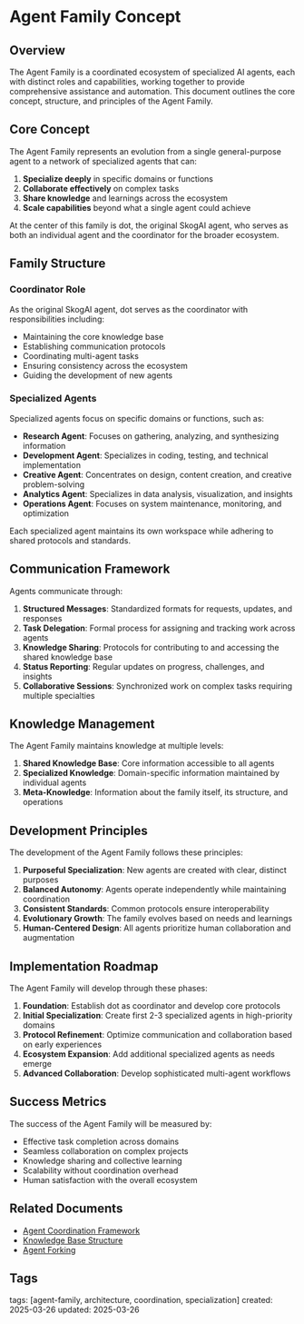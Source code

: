 # Agent Family Concept

## Overview

The Agent Family is a coordinated ecosystem of specialized AI agents, each with distinct roles and capabilities, working together to provide comprehensive assistance and automation. This document outlines the core concept, structure, and principles of the Agent Family.

## Core Concept

The Agent Family represents an evolution from a single general-purpose agent to a network of specialized agents that can:

1. **Specialize deeply** in specific domains or functions
2. **Collaborate effectively** on complex tasks
3. **Share knowledge** and learnings across the ecosystem
4. **Scale capabilities** beyond what a single agent could achieve

At the center of this family is dot, the original SkogAI agent, who serves as both an individual agent and the coordinator for the broader ecosystem.

## Family Structure

### Coordinator Role

As the original SkogAI agent, dot serves as the coordinator with responsibilities including:

- Maintaining the core knowledge base
- Establishing communication protocols
- Coordinating multi-agent tasks
- Ensuring consistency across the ecosystem
- Guiding the development of new agents

### Specialized Agents

Specialized agents focus on specific domains or functions, such as:

- **Research Agent**: Focuses on gathering, analyzing, and synthesizing information
- **Development Agent**: Specializes in coding, testing, and technical implementation
- **Creative Agent**: Concentrates on design, content creation, and creative problem-solving
- **Analytics Agent**: Specializes in data analysis, visualization, and insights
- **Operations Agent**: Focuses on system maintenance, monitoring, and optimization

Each specialized agent maintains its own workspace while adhering to shared protocols and standards.

## Communication Framework

Agents communicate through:

1. **Structured Messages**: Standardized formats for requests, updates, and responses
2. **Task Delegation**: Formal process for assigning and tracking work across agents
3. **Knowledge Sharing**: Protocols for contributing to and accessing the shared knowledge base
4. **Status Reporting**: Regular updates on progress, challenges, and insights
5. **Collaborative Sessions**: Synchronized work on complex tasks requiring multiple specialties

## Knowledge Management

The Agent Family maintains knowledge at multiple levels:

1. **Shared Knowledge Base**: Core information accessible to all agents
2. **Specialized Knowledge**: Domain-specific information maintained by individual agents
3. **Meta-Knowledge**: Information about the family itself, its structure, and operations

## Development Principles

The development of the Agent Family follows these principles:

1. **Purposeful Specialization**: New agents are created with clear, distinct purposes
2. **Balanced Autonomy**: Agents operate independently while maintaining coordination
3. **Consistent Standards**: Common protocols ensure interoperability
4. **Evolutionary Growth**: The family evolves based on needs and learnings
5. **Human-Centered Design**: All agents prioritize human collaboration and augmentation

## Implementation Roadmap

The Agent Family will develop through these phases:

1. **Foundation**: Establish dot as coordinator and develop core protocols
2. **Initial Specialization**: Create first 2-3 specialized agents in high-priority domains
3. **Protocol Refinement**: Optimize communication and collaboration based on early experiences
4. **Ecosystem Expansion**: Add additional specialized agents as needs emerge
5. **Advanced Collaboration**: Develop sophisticated multi-agent workflows

## Success Metrics

The success of the Agent Family will be measured by:

- Effective task completion across domains
- Seamless collaboration on complex projects
- Knowledge sharing and collective learning
- Scalability without coordination overhead
- Human satisfaction with the overall ecosystem

## Related Documents

- [Agent Coordination Framework](../tasks/agent-coordination-framework.md)
- [Knowledge Base Structure](../knowledge/meta/knowledge-base-structure.md)
- [Agent Forking](../knowledge/agent-system/agent-forking.md)

## Tags
tags: [agent-family, architecture, coordination, specialization]
created: 2025-03-26
updated: 2025-03-26
